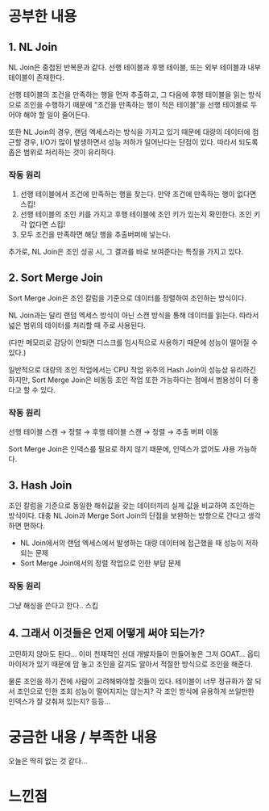 # 공부한 내용

## 1. NL Join

NL Join은 중첩된 반복문과 같다. 선행 테이블과 후행 테이블, 또는 외부 테이블과 내부 테이블이 존재한다.

선행 테이블의 조건을 만족하는 행을 먼저 추출하고, 그 다음에 후행 테이블을 읽는 방식으로 조인을 수행하기 때문에 “조건을 만족하는 행이 적은 테이블”을 선행 테이블로 두어야 해야 할 일이 줄어든다.

또한 NL Join의 경우, 랜덤 엑세스라는 방식을 가지고 있기 때문에 대량의 데이터에 접근할 경우, I/O가 많이 발생하면서 성능 저하가 일어난다는 단점이 있다. 따라서 되도록 좁은 범위로 처리하는 것이 유리하다.

### 작동 원리

1. 선행 테이블에서 조건에 만족하는 행을 찾는다. 만약 조건에 만족하는 행이 없다면 스킵!
2. 선행 테이블의 조인 키를 가지고 후행 테이블에 조인 키가 있는지 확인한다. 조인 키각 없다면 스킵!
3. 모두 조건을 만족하면 해당 행을 추출버퍼에 넣는다.

추가로, NL Join은 조인 성공 시, 그 결과를 바로 보여준다는 특징을 가지고 있다.

## 2. Sort Merge Join

Sort Merge Join은 조인 칼럼을 기준으로 데이터를 정렬하여 조인하는 방식이다.

NL Join과는 달리 랜덤 엑세스 방식이 아닌 스캔 방식을 통해 데이터를 읽는다. 따라서 넓은 범위의 데이터를 처리할 때 주로 사용된다.

(다만 메모리로 감당이 안되면 디스크를 임시적으로 사용하기 때문에 성능이 떨어질 수 있다.)

일반적으로 대량의 조인 작업에서는 CPU 작업 위주의 Hash Join이 성능상 유리하긴 하지만, Sort Merge Join은 비동등 조인 작업 또한 가능하다는 점에서 범용성이 더 좋다고 할 수 있다.

### 작동 원리

선행 테이블 스캔 → 정렬 → 후행 테이블 스캔 → 정렬 → 추출 버퍼 이동

Sort Merge Join은 인덱스를 필요로 하지 않기 때문에, 인덱스가 없어도 사용 가능하다.

## 3. Hash Join

조인 칼럼을 기준으로 동일한 해쉬값을 갖는 데이터끼리 실제 값을 비교하여 조인하는 방식이다. 대충 NL Join과 Merge Sort Join의 단점을 보완하는 방향으로 간다고 생각하면 편하다.

- NL Join에서의 랜덤 엑세스에서 발생하는 대량 데이터에 접근했을 때 성능이 저하되는 문제
- Sort Merge Join에서의 정렬 작업으로 인한 부담 문제

### 작동 원리

그냥 해싱을 쓴다고 한다.. 스킵

## 4. 그래서 이것들은 언제 어떻게 써야 되는가?

고민하지 않아도 된다… 이미 천재적인 선대 개발자들이 만들어놓은 그저 GOAT… 옵티마이저가 있기 때문에 맘 놓고 조인을 갈겨도 알아서 적절한 방식으로 조인을 해준다.

물론 조인을 하기 전에 사람이 고려해봐야할 것들이 있다. 테이블이 너무 정규화가 잘 되서 조인으로 인한 조회 성능이 떨어지지는 않는지? 각 조인 방식에 유용하게 쓰일만한 인덱스가 잘 갖춰져 있는지? 등등…

# 궁금한 내용 / 부족한 내용

오늘은 딱히 없는 것 같다…

# 느낀점
